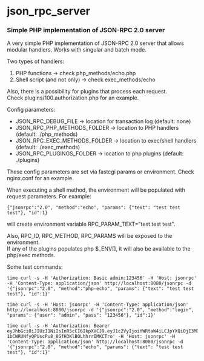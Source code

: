 # json_rpc_server
### Simple PHP implementation of JSON-RPC 2.0 server

A very simple PHP implementation of JSON-RPC 2.0 server that allows modular
handlers. Works with singular and batch mode.

Two types of handlers:
1. PHP functions -> check php_methods/echo.php
2. Shell script (and not only) -> check exec_methods/echo 

Also, there is a possibility for plugins that process each request.  
Check plugins/100.authorization.php for an example.

Config parameters:
* JSON_RPC_DEBUG_FILE -> location for transaction log (default: none)
* JSON_RPC_PHP_METHODS_FOLDER -> location to PHP handlers (default: ./php_methods)
* JSON_RPC_EXEC_METHODS_FOLDER -> location to exec/shell handlers (default: ./exec_methods)
* JSON_RPC_PLUGINGS_FOLDER -> location to php plugins (default: ./plugins)

These config parameters are set via fastcgi params or environment.
Check nginx.conf for an example.

When executing a shell method, the environment will be populated with request
parameters. For example:
```
{"jsonrpc":"2.0", "method":"echo", "params": {"text": "test test test"}, "id":1}
```
will create environment variable RPC_PARAM_TEXT="test test test".

Also, RPC_ID, RPC_METHOD, RPC_PARAMS will be exposed to the environment.  
If any of the plugins populates php $_ENV[], it will also be available to the
php/exec methods.


Some test commands:
```
time curl -s -H 'Authorization: Basic admin:123456' -H 'Host: jsonrpc' -H 'Content-Type: application/json' http://localhost:8080/jsonrpc -d '{"jsonrpc":"2.0", "method":"php-echo", "params": {"text": "test test test"}, "id":1}'

time curl -s -H 'Host: jsonrpc' -H 'Content-Type: application/json' http://localhost:8080/jsonrpc -d '{"jsonrpc":"2.0", "method":"login", "params": {"user": "admin", "pass": "123456"}, "id":1}'

time curl -s -H 'Authorization: Bearer eyJhbGciOiJIUzI1NiIsInR5cCI6IkpXVCJ9.eyJ1c2VyIjoiYWRtaW4iLCJpYXQiOjE3MDUwNzQ3NDMsImV4cCI6MTcwNTA3NTA0M30.jxh-1bCWRUNfyQPUscPu8_8GfH3KlBOLhhrrIMKCTro' -H 'Host: jsonrpc' -H 'Content-Type: application/json' http://localhost:8080/jsonrpc -d '{"jsonrpc":"2.0", "method":"echo", "params": {"text": "test test test"}, "id":1}'
```
